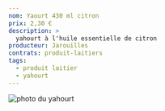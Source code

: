 ```yaml
---
nom: Yaourt 430 ml citron
prix: 2,30 €
description: >
  yahourt à l'huile essentielle de citron
producteur: Jarouilles
contrats: produit-laitiers
tags: 
  - produit laitier
  - yahourt
---
```


![photo du yahourt](./media/yahourt.jpg)